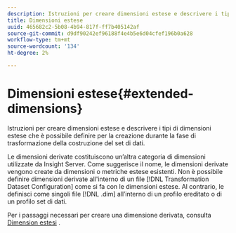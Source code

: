 ```yaml
---
description: Istruzioni per creare dimensioni estese e descrivere i tipi di dimensioni estese che è possibile definire per la creazione durante la fase di trasformazione della costruzione del set di dati.
title: Dimensioni estese
uuid: 465682c2-5b08-4b94-817f-ff7b405142af
source-git-commit: d9df90242ef96188f4e4b5e6d04cfef196b0a628
workflow-type: tm+mt
source-wordcount: '134'
ht-degree: 2%

---
```



# Dimensioni estese{#extended-dimensions}

Istruzioni per creare dimensioni estese e descrivere i tipi di dimensioni estese che è possibile definire per la creazione durante la fase di trasformazione della costruzione del set di dati.

Le dimensioni derivate costituiscono un’altra categoria di dimensioni utilizzate da Insight Server. Come suggerisce il nome, le dimensioni derivate vengono create da dimensioni o metriche estese esistenti. Non è possibile definire dimensioni derivate all&#39;interno di un file [!DNL Transformation Dataset Configuration] come si fa con le dimensioni estese. Al contrario, le definisci come singoli file [!DNL .dim] all’interno di un profilo ereditato o di un profilo set di dati.

Per i passaggi necessari per creare una dimensione derivata, consulta [Dimension estesi](https://docs.adobe.com/content/help/en/data-workbench/using/client/admin-ui/profile-mgr/c-dvrd-dim.html) .
